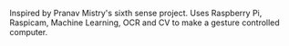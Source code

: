 Inspired by Pranav Mistry's sixth sense project. Uses Raspberry Pi, Raspicam, Machine Learning, OCR and CV to make a gesture controlled computer.

